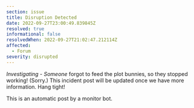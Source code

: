 ```yaml
---
section: issue
title: Disruption Detected
date: 2022-09-27T23:00:49.839845Z
resolved: true
informational: false
resolvedWhen: 2022-09-27T21:02:47.212114Z
affected:
  - Forum
severity: disrupted
---
```

*Investigating* - _Someone_ forgot to feed the plot bunnies, so they stopped working! (Sorry.) This incident post will be updated once we have more information. Hang tight!

This is an automatic post by a monitor bot.
        